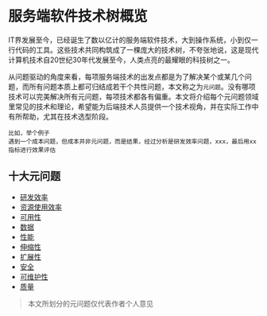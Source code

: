 # 服务端软件技术树概览

IT界发展至今，已经诞生了数以亿计的服务端软件技术，大到操作系统，小到仅一行代码的工具。这些技术共同构筑成了一棵庞大的技术树，不夸张地说，这是现代计算机技术自20世纪30年代发展至今，人类点亮的最耀眼的科技树之一。

从问题驱动的角度来看，每项服务端技术的出发点都是为了解决某个或某几个问题，而所有问题本质上都可归结成若干个共性问题，本文称之为`元问题`。没有哪项技术可以完美解决所有元问题，每项技术都各有偏重。本文将介绍每个元问题领域里常见的技术和理论，希望能为后端技术人员提供一个技术视角，并在实际工作中有所帮助，尤其在技术选型阶段。

```
比如，举个例子
遇到一个成本问题，但成本并非元问题，而是结果，经过分析是研发效率问题，xxx，最后用xx指标进行效果评估
```

## 十大元问题
* [研发效率](https://github.com/star2478/server-tech-tree/wiki/研发效率)
* [资源使用效率](https://github.com/star2478/server-tech-tree/wiki/资源使用效率)
* [可用性](https://github.com/star2478/server-tech-tree/wiki/可用性)
* [数据](https://github.com/star2478/server-tech-tree/wiki/数据)
* [性能](https://github.com/star2478/server-tech-tree/wiki/性能)
* [伸缩性](https://github.com/star2478/server-tech-tree/wiki/伸缩性)
* [扩展性](https://github.com/star2478/server-tech-tree/wiki/扩展性)
* [安全](https://github.com/star2478/server-tech-tree/wiki/安全)
* [可维护性](https://github.com/star2478/server-tech-tree/wiki/可维护性)
* [质量](https://github.com/star2478/server-tech-tree/wiki/质量)

> 本文所划分的元问题仅代表作者个人意见
